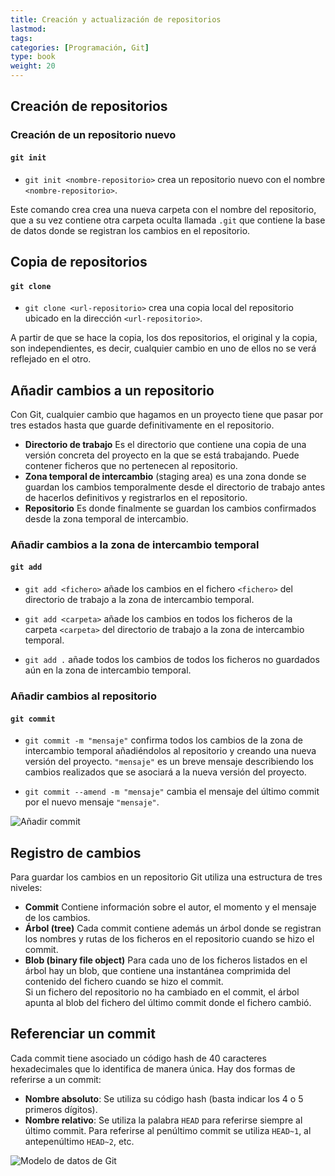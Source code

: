```yaml
---
title: Creación y actualización de repositorios
lastmod: 
tags:
categories: [Programación, Git]
type: book
weight: 20
---
```


## Creación de repositorios

### Creación de un repositorio nuevo

#### `git init`

- `git init <nombre-repositorio>` crea un repositorio nuevo con el nombre `<nombre-repositorio>`.  

Este comando crea crea una nueva carpeta con el nombre del repositorio, que a su vez contiene otra carpeta oculta llamada `.git` que contiene la base de datos donde se registran los cambios en el repositorio.

## Copia de repositorios

#### `git clone`

- `git clone <url-repositorio>` crea una copia local del repositorio ubicado en la dirección `<url-repositorio>`.

A partir de que se hace la copia, los dos repositorios, el original y la copia, son independientes, es decir, cualquier cambio en uno de ellos no se verá reflejado en el otro.  

## Añadir cambios a un repositorio

Con Git, cualquier cambio que hagamos en un proyecto tiene que pasar por tres estados hasta que guarde definitivamente en el repositorio.

- **Directorio de trabajo** Es el directorio que contiene una copia de una versión concreta del proyecto en la que se está trabajando. Puede contener ficheros que no pertenecen al repositorio.
- **Zona temporal de intercambio** (staging area) es una zona donde se guardan los cambios temporalmente desde el directorio de trabajo antes de hacerlos definitivos y registrarlos en el repositorio.
- **Repositorio** Es donde finalmente se guardan los cambios confirmados desde la zona temporal de intercambio.

### Añadir cambios a la zona de intercambio temporal

#### `git add`

- `git add <fichero>` añade los cambios en el fichero `<fichero>` del directorio de trabajo a la zona de intercambio temporal.

- `git add <carpeta>` añade los cambios en todos los ficheros de la carpeta `<carpeta>` del directorio de trabajo a la zona de intercambio temporal.

- `git add .` añade todos los cambios de todos los ficheros no guardados aún en la zona de intercambio temporal.

### Añadir cambios al repositorio

#### `git commit`

- `git commit -m "mensaje"` confirma todos los cambios de la zona de intercambio temporal añadiéndolos al repositorio y creando una nueva versión del proyecto. `"mensaje"` es un breve mensaje describiendo los cambios realizados que se asociará a la nueva versión del proyecto.

- `git commit --amend -m "mensaje"` cambia el mensaje del último commit por el nuevo mensaje `"mensaje"`.

<img src="../img/git-add-commit.png" alt="Añadir commit">

## Registro de cambios

Para guardar los cambios en un repositorio Git utiliza una estructura de tres niveles:

- **Commit** Contiene información sobre el autor, el momento y el mensaje de los cambios.  
- **Árbol (tree)** Cada commit contiene además un árbol donde se registran los nombres y rutas de los ficheros en el repositorio cuando se hizo el commit. 
- **Blob (binary file object)** Para cada uno de los ficheros listados en el árbol hay un blob, que contiene una instantánea comprimida del contenido del fichero cuando se hizo el commit.  
Si un fichero del repositorio no ha cambiado en el commit, el árbol apunta al blob del fichero del último commit donde el fichero cambió.

## Referenciar un commit

Cada commit tiene asociado un código hash de 40 caracteres hexadecimales que lo identifica de manera única.
Hay dos formas de referirse a un commit:
- **Nombre absoluto**: Se utiliza su código hash (basta indicar los 4 o 5 primeros dígitos).
- **Nombre relativo**: Se utiliza la palabra `HEAD` para referirse siempre al último commit. Para referirse al penúltimo commit se utiliza `HEAD~1`, al antepenúltimo `HEAD~2`, etc.

<img src="../img/modelo-datos-git.png" alt="Modelo de datos de Git">
